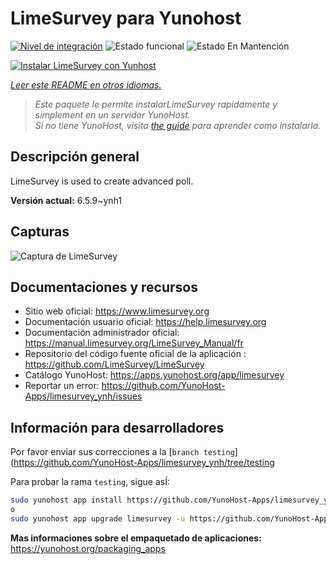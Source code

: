 <!--
Este archivo README esta generado automaticamente<https://github.com/YunoHost/apps/tree/master/tools/readme_generator>
No se debe editar a mano.
-->

# LimeSurvey para Yunohost

[![Nivel de integración](https://dash.yunohost.org/integration/limesurvey.svg)](https://dash.yunohost.org/appci/app/limesurvey) ![Estado funcional](https://ci-apps.yunohost.org/ci/badges/limesurvey.status.svg) ![Estado En Mantención](https://ci-apps.yunohost.org/ci/badges/limesurvey.maintain.svg)

[![Instalar LimeSurvey con Yunhost](https://install-app.yunohost.org/install-with-yunohost.svg)](https://install-app.yunohost.org/?app=limesurvey)

*[Leer este README en otros idiomas.](./ALL_README.md)*

> *Este paquete le permite instalarLimeSurvey rapidamente y simplement en un servidor YunoHost.*  
> *Si no tiene YunoHost, visita [the guide](https://yunohost.org/install) para aprender como instalarla.*

## Descripción general

LimeSurvey is used to create advanced poll.


**Versión actual:** 6.5.9~ynh1

## Capturas

![Captura de LimeSurvey](./doc/screenshots/create_html_statistic_screen.png)

## Documentaciones y recursos

- Sitio web oficial: <https://www.limesurvey.org>
- Documentación usuario oficial: <https://help.limesurvey.org>
- Documentación administrador oficial: <https://manual.limesurvey.org/LimeSurvey_Manual/fr>
- Repositorio del código fuente oficial de la aplicación : <https://github.com/LimeSurvey/LimeSurvey>
- Catálogo YunoHost: <https://apps.yunohost.org/app/limesurvey>
- Reportar un error: <https://github.com/YunoHost-Apps/limesurvey_ynh/issues>

## Información para desarrolladores

Por favor enviar sus correcciones a la [`branch testing`](https://github.com/YunoHost-Apps/limesurvey_ynh/tree/testing

Para probar la rama `testing`, sigue asÍ:

```bash
sudo yunohost app install https://github.com/YunoHost-Apps/limesurvey_ynh/tree/testing --debug
o
sudo yunohost app upgrade limesurvey -u https://github.com/YunoHost-Apps/limesurvey_ynh/tree/testing --debug
```

**Mas informaciones sobre el empaquetado de aplicaciones:** <https://yunohost.org/packaging_apps>
